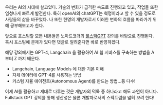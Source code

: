 우리는 AI의 시대에 살고있다. 기술의 변화가 급격한 속도로 진행되고 있고, 작업들 또한 엄청나게 빠르게 발전한다. 특히 openAI의 chatGPT는 혁명이라고 할 수 있을 정도로 사람들의 삶을 바꾸었다. 나 또한 한명의 개발자로서 이러한 변화의 흐름을 따라가기 위해 공부해보고자 한다. 

앞으로 포스팅할 모든 내용들은 노마드코더의 [풀스택GPT](https://nomadcoders.co/fullstack-gpt) 강의를 바탕으로 진행된다. 혹시 포스팅에 문제가 있다면 댓글로 알려준다면 바로 반영하겠다.

해당 강의에서는 GPT-4, Langchain 을 활용하여 AI 웹 서비스를 구축하는 방법을 A 부터 Z 까지 배운다.

- Langchain, Language Models 에 대한 기본 이해
- 자체 데이터에 GPT-4를 사용하는 방법
- 커스텀 자율 에이전트(Autonomous Agent)를 만드는 방법…등 다수!

이제 AI를 활용하고 제대로 다루는 것은 개발자의 덕목 중 하나라고 해도 과언이 아니다. Fullstack GPT 강의를 통해 생산성은 물론 개발자로서의 스펙트럼을 넓혀 보려 한다!
